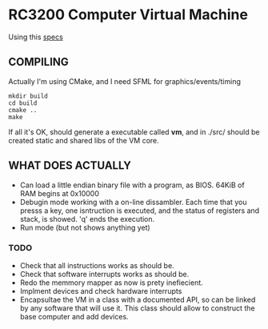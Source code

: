 RC3200 Computer Virtual Machine
===============================

Using this [specs](https://github.com/Zardoz89/Trillek-Computer)

COMPILING
---------
Actually I'm using CMake, and I need SFML for graphics/events/timing

    mkdir build
    cd build
    cmake ..
    make
 
If all it's OK, should generate a executable called **vm**, and in ./src/ should be created static and shared libs of the VM core.

WHAT DOES ACTUALLY
------------------

- Can load a little endian binary file with a program, as BIOS. 64KiB of RAM
  begins at 0x10000
- Debugin mode working with a on-line dissambler. Each time that you presss a
  key, one isntruction is executed, and the status of registers and stack, is
  showed. 'q' ends the execution.
- Run mode (but not shows anything yet)

### TODO

- Check that all instructions works as should be.
- Check that software interrupts works as should be.
- Redo the memmory mapper as now is prety inefiecient.
- Implment devices and check hardware interrupts
- Encapsultae the VM in a class with a documented API, so can be linked by any
  software that will use it. This class should allow to construct the base
  computer and add devices.

